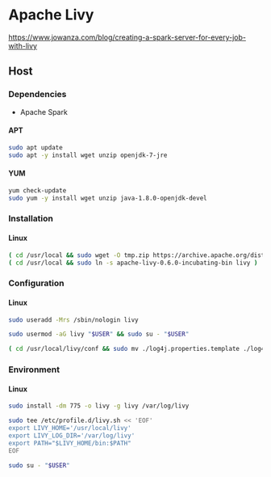 # Apache Livy

https://www.jowanza.com/blog/creating-a-spark-server-for-every-job-with-livy

## Host

### Dependencies

- Apache Spark

#### APT

```sh
sudo apt update
sudo apt -y install wget unzip openjdk-7-jre
```

#### YUM

```sh
yum check-update
sudo yum -y install wget unzip java-1.8.0-openjdk-devel
```

### Installation

#### Linux

```sh
( cd /usr/local && sudo wget -O tmp.zip https://archive.apache.org/dist/incubator/livy/0.6.0-incubating/apache-livy-0.6.0-incubating-bin.zip && sudo unzip tmp.zip && sudo rm tmp.zip )
( cd /usr/local && sudo ln -s apache-livy-0.6.0-incubating-bin livy )
```

### Configuration

#### Linux

```sh
sudo useradd -Mrs /sbin/nologin livy
```

```sh
sudo usermod -aG livy "$USER" && sudo su - "$USER"
```

```sh
( cd /usr/local/livy/conf && sudo mv ./log4j.properties.template ./log4j.properties )
```

### Environment

#### Linux

```sh
sudo install -dm 775 -o livy -g livy /var/log/livy
```

```sh
sudo tee /etc/profile.d/livy.sh << 'EOF'
export LIVY_HOME='/usr/local/livy'
export LIVY_LOG_DIR='/var/log/livy'
export PATH="$LIVY_HOME/bin:$PATH"
EOF
```

```sh
sudo su - "$USER"
```
